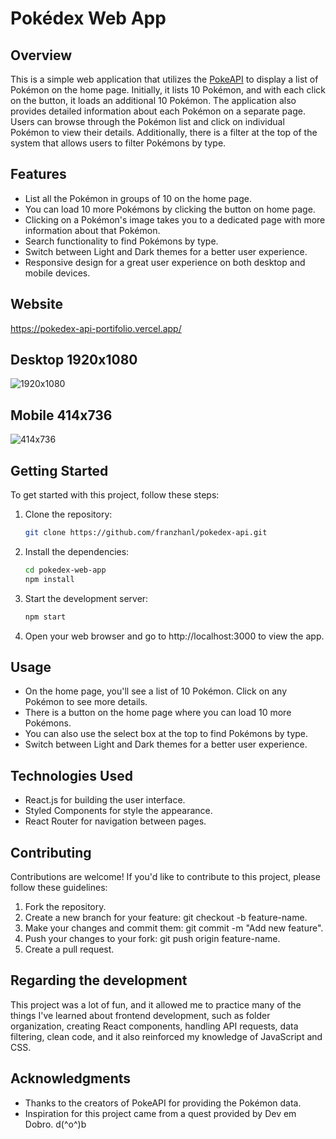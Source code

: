 # Pokédex Web App

## Overview

This is a simple web application that utilizes the [PokeAPI](https://pokeapi.co/) to display a list of Pokémon on the home page. Initially, it lists 10 Pokémon, and with each click on the button, it loads an additional 10 Pokémon. The application also provides detailed information about each Pokémon on a separate page. Users can browse through the Pokémon list and click on individual Pokémon to view their details. Additionally, there is a filter at the top of the system that allows users to filter Pokémons by type.

## Features

- List all the Pokémon in groups of 10 on the home page.
- You can load 10 more Pokémons by clicking the button on home page.
- Clicking on a Pokémon's image takes you to a dedicated page with more information about that Pokémon.
- Search functionality to find Pokémons by type.
- Switch between Light and Dark themes for a better user experience.
- Responsive design for a great user experience on both desktop and mobile devices.

## Website
https://pokedex-api-portifolio.vercel.app/

## Desktop 1920x1080
![1920x1080](src/assets/gifs/desktop.gif)

## Mobile 414x736
![414x736](src/assets/gifs/mobile.gif)

## Getting Started

To get started with this project, follow these steps:

1. Clone the repository:

   ```bash
   git clone https://github.com/franzhanl/pokedex-api.git
2. Install the dependencies:

    ```bash
    cd pokedex-web-app
    npm install
3. Start the development server:

    ```bash
    npm start
4. Open your web browser and go to http://localhost:3000 to view the app.

## Usage
 - On the home page, you'll see a list of 10 Pokémon. Click on any Pokémon to see more details.
 - There is a button on the home page where you can load 10 more Pokémons.
 - You can also use the select box at the top to find Pokémons by type.
 - Switch between Light and Dark themes for a better user experience.

## Technologies Used
 - React.js for building the user interface.
 - Styled Components for style the appearance.
 - React Router for navigation between pages.

## Contributing
Contributions are welcome! If you'd like to contribute to this project, please follow these guidelines:

1. Fork the repository.
2. Create a new branch for your feature: git checkout -b feature-name.
3. Make your changes and commit them: git commit -m "Add new feature".
4. Push your changes to your fork: git push origin feature-name.
5. Create a pull request.

## Regarding the development
This project was a lot of fun, and it allowed me to practice many of the things I've learned about frontend development, such as folder organization, creating React components, handling API requests, data filtering, clean code, and it also reinforced my knowledge of JavaScript and CSS.

## Acknowledgments
 - Thanks to the creators of PokeAPI for providing the Pokémon data.
 - Inspiration for this project came from a quest provided by Dev em Dobro. d(^o^)b
